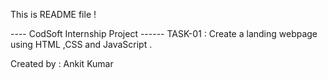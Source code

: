 This is README file ! 

---- CodSoft Internship Project ------ 
TASK-01 : Create a landing webpage using HTML ,CSS and JavaScript .

Created by : Ankit Kumar 

